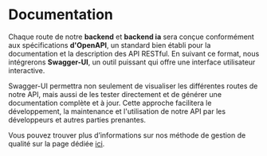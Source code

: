 # Documentation

Chaque route de notre **backend** et **backend ia** sera conçue conformément aux spécifications **d'OpenAPI**, un standard bien établi pour la documentation et la description des API RESTful. En suivant ce format, nous  intégrerons **Swagger-UI**, un outil puissant qui offre une interface utilisateur interactive.

Swagger-UI permettra non seulement de visualiser les différentes routes de notre API, mais aussi de les tester directement et de générer une documentation complète et à jour. Cette approche facilitera le développement, la maintenance et l'utilisation de notre API par les développeurs et autres parties prenantes.

Vous pouvez trouver plus d’informations sur nos méthode de gestion de qualité sur la page dédiée [ici](Gestion%20de%20la%20qualite%CC%81%200c09eea17ecf4b4f85e2bf2ad5f83be8.md).
